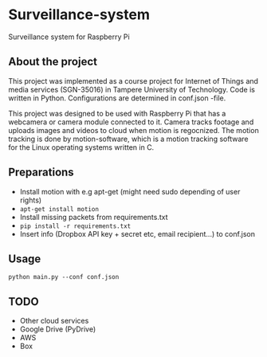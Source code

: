 # Surveillance-system

Surveillance system for Raspberry Pi


## About the project

This project was implemented as a course project for Internet of Things and media services (SGN-35016) in Tampere University of Technology. Code is written in Python. Configurations are determined in conf.json -file.

This project was designed to be used with Raspberry Pi that has a webcamera or camera module connected to it. Camera tracks footage and uploads images and videos to cloud when motion is regocnized. The motion tracking is done by motion-software, which is a motion tracking software for the Linux operating systems written in C. 

## Preparations

* Install motion with e.g apt-get (might need sudo depending of user rights)
 * `apt-get install motion`
* Install missing packets from requirements.txt
 * `pip install -r requirements.txt`
* Insert info (Dropbox API key + secret etc, email recipient...) to conf.json


## Usage

`python main.py --conf conf.json`


## TODO

* Other cloud services 
 * Google Drive (PyDrive)
 * AWS
 * Box

